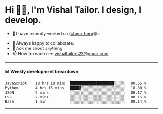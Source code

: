 # Hi 👋🏻, I'm Vishal Tailor. I design, I develop.

- 🔭 I have recently worked on ([check here](https://vishaltailor.com)😁).
<!-- - 🎦 Currently watching: JavaScript: The Hard Parts By Will Sentance. -->
- 👯 Always happy to collaborate.
- 💬 Ask me about anything
- 📫 How to reach me: <a href="mailto:vishaltailors22@gmail.com">vishaltailors22@gmail.com</a>

<hr /> 
<h4>📊 Weekly development breakdown</h4>
<!--START_SECTION:waka-->

```txt
JavaScript    18 hrs 18 mins  ████████████████████░░░░░   80.55 %
Python        4 hrs 16 mins   ████▓░░░░░░░░░░░░░░░░░░░░   18.80 %
JSON          2 mins          ░░░░░░░░░░░░░░░░░░░░░░░░░   00.17 %
CSS           2 mins          ░░░░░░░░░░░░░░░░░░░░░░░░░   00.15 %
Bash          1 min           ░░░░░░░░░░░░░░░░░░░░░░░░░   00.14 %
```

<!--END_SECTION:waka-->
<hr /> 

<!-- ![](./profile-3d-contrib/profile-green-animate.svg) -->
